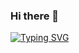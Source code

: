 ### Hi there 👋

[![Typing SVG](https://readme-typing-svg.demolab.com/?lines=Ricardo+Vaz+Rodriguez;Computer+Engineer+in+Computer+Technologies;Mathematician&multiline=true&font=Time+New+Roman)](https://git.io/typing-svg)

